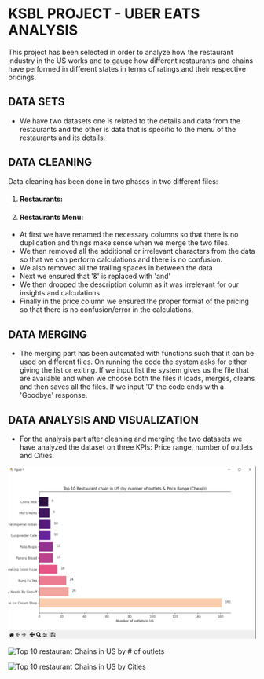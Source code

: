 # KSBL PROJECT - UBER EATS ANALYSIS

This project has been selected in order to analyze how the restaurant industry in the US works and to gauge how different restaurants and chains have performed in different states in terms of ratings and their respective pricings.

## DATA SETS

- We have two datasets one is related to the details and data from the restaurants and the other is data 
that is specific to the menu of the restaurants and its details.

## DATA CLEANING
Data cleaning has been done in two phases in two different files:

1. #### Restaurants:



2. #### Restaurants Menu:

- At first we have renamed the necessary columns so that there is no duplication and things make sense  when we merge the two files.
- We then removed all the additional or irrelevant characters from the data so that we can perform calculations and there is no confusion. 
- We also removed all the trailing spaces in between the data
- Next we ensured that '&' is replaced with 'and'
- We then dropped the description column as it was irrelevant for our insights and calculations
- Finally in the price column we ensured the proper format of the pricing so that there is no confusion/error in the calculations.

## DATA MERGING

- The merging part has been automated with functions such that it can be used on different files. On running the code the system asks for either giving the list or exiting. If we input list the system gives us the file that are available and when we choose both the files it loads, merges, cleans and then saves all the files. If we input '0' the code ends with a 'Goodbye' response. 

## DATA ANALYSIS AND VISUALIZATION

- For the analysis part after cleaning and merging the two datasets we have analyzed the dataset on three KPIs: Price range, number of outlets and Cities.

![Top 10 restaurant Chains in US by price range Cheap](https://github.com/MWaleedNasir/KSBL-Project/blob/main/Data_Visualization_1.png)

![Top 10 restaurant Chains in US by # of outlets]()

![Top 10 restaurant Chains in US by Cities]()